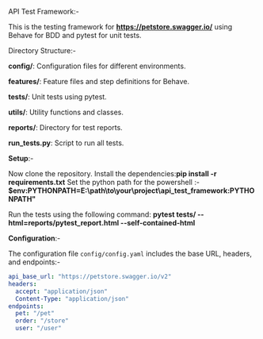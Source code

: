 API Test Framework:-

This is the testing framework for **https://petstore.swagger.io/** using Behave for BDD and pytest for unit tests.

Directory Structure:- 

**config/**: Configuration files for different environments.

**features/**: Feature files and step definitions for Behave.

**tests/**: Unit tests using pytest.

**utils/**: Utility functions and classes.

**reports/**: Directory for test reports.

**run_tests.py**: Script to run all tests.

**Setup**:-

Now clone the repository.
Install the dependencies:**pip install -r requirements.txt**
Set the python path for the powershell :- **$env:PYTHONPATH=E:\path\to\your\project\api_test_framework:PYTHONPATH"**

Run the tests using the following command: **pytest tests/ --html=reports/pytest_report.html --self-contained-html**

**Configuration**:-

The configuration file `config/config.yaml` includes the base URL, headers, and endpoints:-
```yaml
api_base_url: "https://petstore.swagger.io/v2"
headers:
  accept: "application/json"
  Content-Type: "application/json"
endpoints:
  pet: "/pet"
  order: "/store"
  user: "/user"
